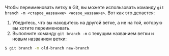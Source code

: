 Чтобы переименовать ветку в Git, вы можете использовать команду `git branch -m <старое_название> <новое_название>`. Вот как это делается:

1. Убедитесь, что вы находитесь на другой ветке, а не на той, которую вы хотите переименовать.
2. Выполните команду `git branch -m` с текущим названием ветки и новым названием ветки:

```bash
$ git branch -m old-branch new-branch
```
